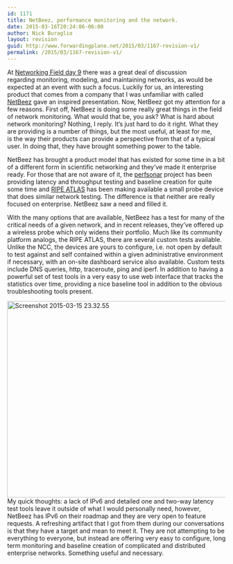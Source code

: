 ```yaml
---
id: 1171
title: NetBeez, performance monitoring and the network.
date: 2015-03-16T20:24:06-06:00
author: Nick Buraglio
layout: revision
guid: http://www.forwardingplane.net/2015/03/1167-revision-v1/
permalink: /2015/03/1167-revision-v1/
---
```

At <a href="http://techfieldday.com/event/nfd9/" target="_blank">Networking Field day 9</a> there was a great deal of discussion regarding monitoring, modeling, and maintaining networks, as would be expected at an event with such a focus. Luckily for us, an interesting product that comes from a company that I was unfamiliar with called <a href="http://netbeez.net/" target="_blank">NetBeez</a> gave an inspired presentation. Now, NetBeez got my attention for a few reasons. First off, NetBeez is doing some really great things in the field of network monitoring. What would that be, you ask? What is hard about network monitoring? Nothing, I reply. It&#8217;s just hard to do it right. What they are providing is a number of things, but the most useful, at least for me, is the way their products can provide a perspective from that of a typical user. In doing that, they have brought something power to the table.

NetBeez has brought a product model that has existed for some time in a bit of a different form in scientific networking and they&#8217;ve made it enterprise ready. For those that are not aware of it, the <a href="http://www.perfsonar.net/" target="_blank">perfsonar</a> project has been providing latency and throughput testing and baseline creation for quite some time and <a href="https://atlas.ripe.net/" target="_blank">RIPE ATLAS</a> has been making available a small probe device that does similar network testing. The difference is that neither are really focused on enterprise. NetBeez saw a need and filled it.

With the many options that are available, NetBeez has a test for many of the critical needs of a given network, and in recent releases, they&#8217;ve offered up a wireless probe which only widens their portfolio. Much like its community platform analogs, the RIPE ATLAS, there are several custom tests available. Unlike the NCC, the devices are yours to configure, i.e. not open by default to test against and self contained within a given administrative environment if necessary, with an on-site dashboard service also available. Custom tests include DNS queries, http, traceroute, ping and iperf. In addition to having a powerful set of test tools in a very easy to use web interface that tracks the statistics over time, providing a nice baseline tool in addition to the obvious troubleshooting tools present.

[<img class="alignright  wp-image-1169" src="http://www.forwardingplane.net/wp-content/uploads/2015/03/Screenshot-2015-03-15-23.32.55.png" alt="Screenshot 2015-03-15 23.32.55" width="541" height="452" />](http://www.forwardingplane.net/wp-content/uploads/2015/03/Screenshot-2015-03-15-23.32.55.png)  
My quick thoughts: a lack of IPv6 and detailed one and two-way latency test tools leave it outside of what I would personally need, however, NetBeez has IPv6 on their roadmap and they are very open to feature requests. A refreshing artifact that I got from them during our conversations is that they have a target and mean to meet it. They are not attempting to be everything to everyone, but instead are offering very easy to configure, long term monitoring and baseline creation of complicated and distributed enterprise networks. Something useful and necessary.